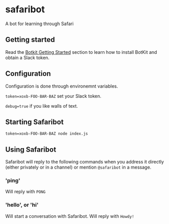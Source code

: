 # safaribot
A bot for learning through Safari

## Getting started
Read the [Botkit Getting Started](https://github.com/howdyai/botkit/blob/master/readme.md#getting-started) section to learn how to install BotKit and obtain a Slack token.

## Configuration
Configuration is done through environemnt variables.

`token=xoxb-FOO-BAR-BAZ` set your Slack token.

`debug=true` if you like walls of text.

## Starting Safaribot
`token=xoxb-FOO-BAR-BAZ node index.js`

## Using Safaribot
Safaribot will reply to the following commands when you address it directly (either privately or in a channel) or mention `@safaribot` in a message.

### 'ping'
Will reply with `PONG`

### 'hello', or 'hi'
Will start a conversation with Safaribot.
Will reply with `Howdy!`
